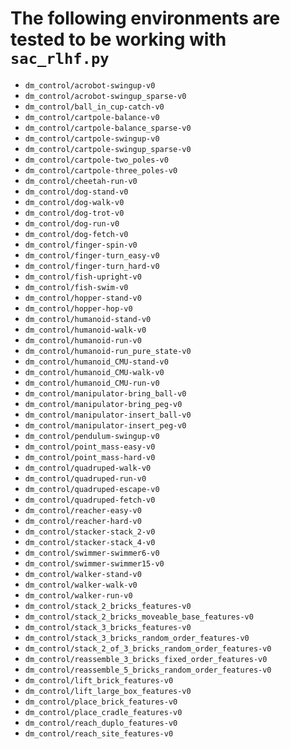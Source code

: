 # The following environments are tested to be working with ```sac_rlhf.py```
- ```dm_control/acrobot-swingup-v0```
- ```dm_control/acrobot-swingup_sparse-v0```
- ```dm_control/ball_in_cup-catch-v0```
- ```dm_control/cartpole-balance-v0```
- ```dm_control/cartpole-balance_sparse-v0```
- ```dm_control/cartpole-swingup-v0```
- ```dm_control/cartpole-swingup_sparse-v0```
- ```dm_control/cartpole-two_poles-v0```
- ```dm_control/cartpole-three_poles-v0```
- ```dm_control/cheetah-run-v0```
- ```dm_control/dog-stand-v0```
- ```dm_control/dog-walk-v0```
- ```dm_control/dog-trot-v0```
- ```dm_control/dog-run-v0```
- ```dm_control/dog-fetch-v0```
- ```dm_control/finger-spin-v0```
- ```dm_control/finger-turn_easy-v0```
- ```dm_control/finger-turn_hard-v0```
- ```dm_control/fish-upright-v0```
- ```dm_control/fish-swim-v0```
- ```dm_control/hopper-stand-v0```
- ```dm_control/hopper-hop-v0```
- ```dm_control/humanoid-stand-v0```
- ```dm_control/humanoid-walk-v0```
- ```dm_control/humanoid-run-v0```
- ```dm_control/humanoid-run_pure_state-v0```
- ```dm_control/humanoid_CMU-stand-v0```
- ```dm_control/humanoid_CMU-walk-v0```
- ```dm_control/humanoid_CMU-run-v0```
- ```dm_control/manipulator-bring_ball-v0```
- ```dm_control/manipulator-bring_peg-v0```
- ```dm_control/manipulator-insert_ball-v0```
- ```dm_control/manipulator-insert_peg-v0```
- ```dm_control/pendulum-swingup-v0```
- ```dm_control/point_mass-easy-v0```
- ```dm_control/point_mass-hard-v0```
- ```dm_control/quadruped-walk-v0```
- ```dm_control/quadruped-run-v0```
- ```dm_control/quadruped-escape-v0```
- ```dm_control/quadruped-fetch-v0```
- ```dm_control/reacher-easy-v0```
- ```dm_control/reacher-hard-v0```
- ```dm_control/stacker-stack_2-v0```
- ```dm_control/stacker-stack_4-v0```
- ```dm_control/swimmer-swimmer6-v0```
- ```dm_control/swimmer-swimmer15-v0```
- ```dm_control/walker-stand-v0```
- ```dm_control/walker-walk-v0```
- ```dm_control/walker-run-v0```
- ```dm_control/stack_2_bricks_features-v0```
- ```dm_control/stack_2_bricks_moveable_base_features-v0```
- ```dm_control/stack_3_bricks_features-v0```
- ```dm_control/stack_3_bricks_random_order_features-v0```
- ```dm_control/stack_2_of_3_bricks_random_order_features-v0```
- ```dm_control/reassemble_3_bricks_fixed_order_features-v0```
- ```dm_control/reassemble_5_bricks_random_order_features-v0```
- ```dm_control/lift_brick_features-v0```
- ```dm_control/lift_large_box_features-v0```
- ```dm_control/place_brick_features-v0```
- ```dm_control/place_cradle_features-v0```
- ```dm_control/reach_duplo_features-v0```
- ```dm_control/reach_site_features-v0```

